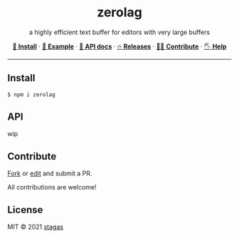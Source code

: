 <h1 align="center">zerolag</h1>

<p align="center">
a highly efficient text buffer for editors with very large buffers
</p>

<p align="center">
   <a href="#install">        🔧 <strong>Install</strong></a>
 · <a href="#example">        🧩 <strong>Example</strong></a>
 · <a href="#api">            📜 <strong>API docs</strong></a>
 · <a href="https://github.com/stagas/zerolag/releases"> 🔥 <strong>Releases</strong></a>
 · <a href="#contribute">     💪🏼 <strong>Contribute</strong></a>
 · <a href="https://github.com/stagas/zerolag/issues">   🖐️ <strong>Help</strong></a>
</p>

---

## Install

```sh
$ npm i zerolag
```

## API

wip

## Contribute

[Fork](https://github.com/stagas/zerolag/fork) or 
[edit](https://github.dev/stagas/zerolag) and submit a PR.

All contributions are welcome!

## License

MIT &copy; 2021
[stagas](https://github.com/stagas)
